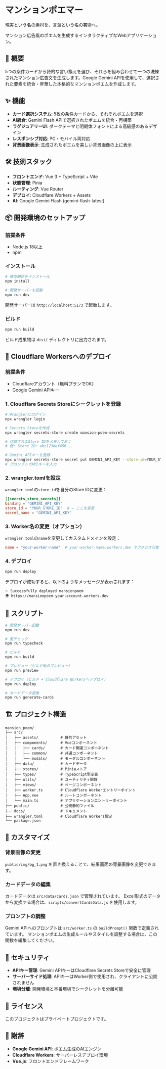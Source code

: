 # マンションポエマー

現実という名の素材を、言葉という名の芸術へ。

マンション広告風のポエムを生成するインタラクティブなWebアプリケーション。

## 🎯 概要

5つの条件カードから詩的な言い換えを選び、それらを組み合わせて一つの洗練されたマンション広告文を生成します。Google Gemini APIを使用して、選択された要素を統合・昇華した本格的なマンションポエムを作成します。

## ✨ 機能

- **カード選択システム**: 5枚の条件カードから、それぞれポエムを選択
- **AI統合**: Gemini Flash APIで選択されたポエムを統合・再構築
- **ラグジュアリーUI**: ダークテーマと明朝体フォントによる高級感のあるデザイン
- **レスポンシブ対応**: PC・モバイル両対応
- **背景画像表示**: 生成されたポエムを美しい背景画像の上に表示

## 🛠️ 技術スタック

- **フロントエンド**: Vue 3 + TypeScript + Vite
- **状態管理**: Pinia
- **ルーティング**: Vue Router
- **デプロイ**: Cloudflare Workers + Assets
- **AI**: Google Gemini Flash (gemini-flash-latest)

## 📦 開発環境のセットアップ

### 前提条件

- Node.js 18以上
- npm

### インストール

```bash
# 依存関係をインストール
npm install

# 開発サーバーを起動
npm run dev
```

開発サーバーは `http://localhost:5173` で起動します。

### ビルド

```bash
npm run build
```

ビルド成果物は `dist/` ディレクトリに出力されます。

## 🚀 Cloudflare Workersへのデプロイ

### 前提条件

- Cloudflareアカウント（無料プランでOK）
- Google Gemini APIキー

### 1. Cloudflare Secrets Storeにシークレットを登録

```bash
# Wranglerにログイン
npx wrangler login

# Secrets Storeを作成
npx wrangler secrets-store create mansion-poem-secrets

# 作成されたStore IDをメモしておく
# 例: Store ID: abc123def456...

# Gemini APIキーを登録
npx wrangler secrets-store secret put GEMINI_API_KEY --store-id=YOUR_STORE_ID
# プロンプトでAPIキーを入力
```

### 2. wrangler.tomlを設定

`wrangler.toml`の`store_id`を自分のStore IDに変更：

```toml
[[secrets_store_secrets]]
binding = "GEMINI_API_KEY"
store_id = "YOUR_STORE_ID"  # ← ここを変更
secret_name = "GEMINI_API_KEY"
```

### 3. Worker名の変更（オプション）

`wrangler.toml`の`name`を変更してカスタムドメインを設定：

```toml
name = "your-worker-name"  # your-worker-name.workers.dev でアクセス可能
```

### 4. デプロイ

```bash
npm run deploy
```

デプロイが成功すると、以下のようなメッセージが表示されます：

```
✨ Successfully deployed mansionpoem
🌍 https://mansionpoem.your-account.workers.dev
```

## 📝 スクリプト

```bash
# 開発サーバー起動
npm run dev

# 型チェック
npm run typecheck

# ビルド
npm run build

# プレビュー（ビルド後のプレビュー）
npm run preview

# デプロイ（ビルド + Cloudflare Workersへデプロイ）
npm run deploy

# カードデータ変換
npm run generate-cards
```

## 🏗️ プロジェクト構造

```
mansion_poem/
├── src/
│   ├── assets/          # 静的アセット
│   ├── components/      # Vueコンポーネント
│   │   ├── cards/       # カード関連コンポーネント
│   │   ├── common/      # 共通コンポーネント
│   │   └── modals/      # モーダルコンポーネント
│   ├── data/            # カードデータ
│   ├── stores/          # Piniaストア
│   ├── types/           # TypeScript型定義
│   ├── utils/           # ユーティリティ関数
│   ├── views/           # ページコンポーネント
│   ├── worker.ts        # Cloudflare Workerエントリーポイント
│   ├── App.vue          # ルートコンポーネント
│   └── main.ts          # アプリケーションエントリーポイント
├── public/              # 公開静的ファイル
├── docs/                # ドキュメント
├── wrangler.toml        # Cloudflare Workers設定
└── package.json
```

## 🎨 カスタマイズ

### 背景画像の変更

`public/img/bg_1.png` を置き換えることで、結果画面の背景画像を変更できます。

### カードデータの編集

カードデータは `src/data/cards.json` で管理されています。
Excel形式のデータから変換する場合は、`scripts/convertCardsData.js` を使用します。

### プロンプトの調整

Gemini APIへのプロンプトは `src/worker.ts` の `buildPrompt()` 関数で定義されています。
マンションポエムの生成ルールやスタイルを調整する場合は、この関数を編集してください。

## 🔐 セキュリティ

- **APIキー管理**: Gemini APIキーはCloudflare Secrets Storeで安全に管理
- **サーバーサイド処理**: APIキーはWorker側で使用され、クライアントに公開されません
- **環境分離**: 開発環境と本番環境でシークレットを分離可能

## 📄 ライセンス

このプロジェクトはプライベートプロジェクトです。

## 🙏 謝辞

- **Google Gemini API**: ポエム生成のAIエンジン
- **Cloudflare Workers**: サーバーレスデプロイ環境
- **Vue.js**: フロントエンドフレームワーク

